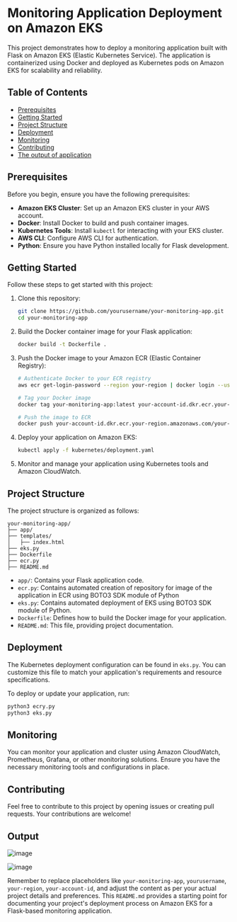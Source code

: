 # Monitoring Application Deployment on Amazon EKS

This project demonstrates how to deploy a monitoring application built with Flask on Amazon EKS (Elastic Kubernetes Service). The application is containerized using Docker and deployed as Kubernetes pods on Amazon EKS for scalability and reliability.

## Table of Contents

- [Prerequisites](#prerequisites)
- [Getting Started](#getting-started)
- [Project Structure](#project-structure)
- [Deployment](#deployment)
- [Monitoring](#monitoring)
- [Contributing](#contributing)
- [The output of application](#output)

## Prerequisites

Before you begin, ensure you have the following prerequisites:

- **Amazon EKS Cluster**: Set up an Amazon EKS cluster in your AWS account.
- **Docker**: Install Docker to build and push container images.
- **Kubernetes Tools**: Install `kubectl` for interacting with your EKS cluster.
- **AWS CLI**: Configure AWS CLI for authentication.
- **Python**: Ensure you have Python installed locally for Flask development.

## Getting Started

Follow these steps to get started with this project:

1. Clone this repository:

   ```bash
   git clone https://github.com/yourusername/your-monitoring-app.git
   cd your-monitoring-app
   ```

2. Build the Docker container image for your Flask application:

   ```bash
   docker build -t Dockerfile .
   ```

3. Push the Docker image to your Amazon ECR (Elastic Container Registry):

   ```bash
   # Authenticate Docker to your ECR registry
   aws ecr get-login-password --region your-region | docker login --username AWS --password-stdin your-account-id.dkr.ecr.your-region.amazonaws.com

   # Tag your Docker image
   docker tag your-monitoring-app:latest your-account-id.dkr.ecr.your-region.amazonaws.com/your-monitoring-app:latest

   # Push the image to ECR
   docker push your-account-id.dkr.ecr.your-region.amazonaws.com/your-monitoring-app:latest
   ```

4. Deploy your application on Amazon EKS:

   ```bash
   kubectl apply -f kubernetes/deployment.yaml
   ```

5. Monitor and manage your application using Kubernetes tools and Amazon CloudWatch.

## Project Structure

The project structure is organized as follows:

```
your-monitoring-app/
├── app/
├── templates/
│   ├── index.html
├── eks.py
├── Dockerfile
├── ecr.py
├── README.md
```

- `app/`: Contains your Flask application code.
- `ecr.py`: Contains automated creation of repository for image of the application in ECR using BOTO3 SDK module of Python
- `eks.py`: Contains automated deployment of EKS using BOTO3 SDK module of Python.
- `Dockerfile`: Defines how to build the Docker image for your application.
- `README.md`: This file, providing project documentation.

## Deployment

The Kubernetes deployment configuration can be found in `eks.py`. You can customize this file to match your application's requirements and resource specifications.

To deploy or update your application, run:

```bash
python3 ecry.py
python3 eks.py
```

## Monitoring

You can monitor your application and cluster using Amazon CloudWatch, Prometheus, Grafana, or other monitoring solutions. Ensure you have the necessary monitoring tools and configurations in place.

## Contributing

Feel free to contribute to this project by opening issues or creating pull requests. Your contributions are welcome!

## Output

![image](https://github.com/Kajalk-k/Monitoring-App/assets/17482074/4de20f44-e7c2-4ce6-8d37-d7d479e0d484)

![image](https://github.com/Kajalk-k/Monitoring-App/assets/17482074/4c3ad94e-cc66-43f5-9c10-7923ae44c62f)




Remember to replace placeholders like `your-monitoring-app`, `yourusername`, `your-region`, `your-account-id`, and adjust the content as per your actual project details and preferences. This `README.md` provides a starting point for documenting your project's deployment process on Amazon EKS for a Flask-based monitoring application.

